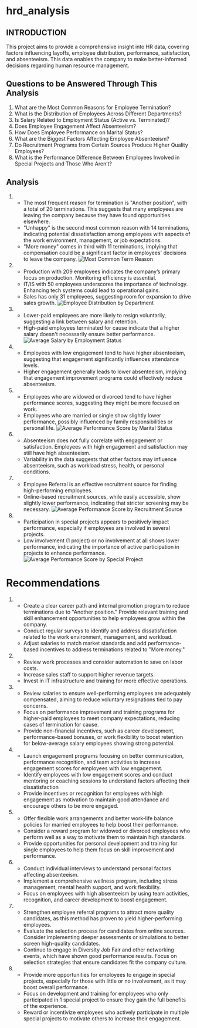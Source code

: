 
# hrd_analysis

## INTRODUCTION

This project aims to provide a comprehensive insight into HR data, covering factors influencing layoffs, employee distribution, performance, satisfaction, and absenteeism. This data enables the company to make better-informed decisions regarding human resource management.

## Questions to be Answered Through This Analysis
1. What are the Most Common Reasons for Employee Termination?
2. What is the Distribution of Employees Across Different Departments?
3. Is Salary Related to Employment Status (Active vs. Terminated)?
4. Does Employee Engagement Affect Absenteeism?
5. How Does Employee Performance on Marital Status?
6. What are the Biggest Factors Affecting Employee Absenteeism?
7. Do Recruitment Programs from Certain Sources Produce Higher Quality Employees?
8. What is the Performance Difference Between Employees Involved in Special Projects and Those Who Aren’t?

## Analysis
1. - The most frequent reason for termination is "Another position", with a total of 20 terminations. This suggests that many employees are leaving the company because they have found opportunities elsewhere.
   - "Unhappy" is the second most common reason with 14 terminations, indicating potential dissatisfaction among employees with aspects of the work environment, management, or job expectations.
   - "More money" comes in third with 11 terminations, implying that compensation could be a significant factor in employees' decisions to leave the company.
   ![Most Common Term Reason](https://github.com/anasafiraa/hrd_analysis/blob/main/images/Most%20Common%20Termination%20Reasons.png)
2. - Production with 209 employees indicates the company’s primary focus on production. Monitoring efficiency is essential.
   - IT/IS with 50 employees underscores the importance of technology. Enhancing tech systems could lead to operational gains.
   - Sales has only 31 employees, suggesting room for expansion to drive sales growth.
   ![Employee Distribution by Department](https://github.com/anasafiraa/hrd_analysis/blob/main/images/Employee%20Distribution%20by%20Department.png)
3. - Lower-paid employees are more likely to resign voluntarily, suggesting a link between salary and retention.
   - High-paid employees terminated for cause indicate that a higher salary doesn't necessarily ensure better performance.
   ![Average Salary by Employment Status](https://github.com/anasafiraa/hrd_analysis/blob/main/images/Average%20Salary%20by%20Employment%20Status.png)
4. - Employees with low engagement tend to have higher absenteeism, suggesting that engagement significantly influences attendance levels.
   - Higher engagement generally leads to lower absenteeism, implying that engagement improvement programs could effectively reduce absenteeism.
5. - Employees who are widowed or divorced tend to have higher performance scores, suggesting they might be more focused on work.
   - Employees who are married or single show slightly lower performance, possibly influenced by family responsibilities or personal life.
   ![Average Performance Score by Marital Status](https://github.com/anasafiraa/hrd_analysis/blob/main/images/Average%20Performance%20Score%20by%20Marital%20Status.png)
6. - Absenteeism does not fully correlate with engagement or satisfaction. Employees with high engagement and satisfaction may still have high absenteeism.
   - Variability in the data suggests that other factors may influence absenteeism, such as workload stress, health, or personal conditions.
7. - Employee Referral is an effective recruitment source for finding high-performing employees.
   - Online-based recruitment sources, while easily accessible, show slightly lower performance, indicating that stricter screening may be necessary.
   ![Average Performance Score by Recruitment Source](https://github.com/anasafiraa/hrd_analysis/blob/main/images/Average%20Performance%20Score%20by%20Recruitment%20Source.png)
8. - Participation in special projects appears to positively impact performance, especially if employees are involved in several projects.
   - Low involvement (1 project) or no involvement at all shows lower performance, indicating the importance of active participation in projects to enhance performance.
   ![Average Performance Score by Special Project](https://github.com/anasafiraa/hrd_analysis/blob/main/images/Average%20Performance%20Score%20by%20Special%20Projects%20Count.png)

# Recommendations
1. - Create a clear career path and internal promotion program to reduce terminations due to "Another position." Provide relevant training and skill enhancement opportunities to help employees grow within the company.
   - Conduct regular surveys to identify and address dissatisfaction related to the work environment, management, and workload.
   - Adjust salaries to match market standards and add performance-based incentives to address terminations related to "More money."
2. - Review work processes and consider automation to save on labor costs.
   - Increase sales staff to support higher revenue targets.
   - Invest in IT infrastructure and training for more effective operations.
3. - Review salaries to ensure well-performing employees are adequately compensated, aiming to reduce voluntary resignations tied to pay concerns.
   - Focus on performance improvement and training programs for higher-paid employees to meet company expectations, reducing cases of termination for cause.
   - Provide non-financial incentives, such as career development, performance-based bonuses, or work flexibility to boost retention for below-average salary employees showing strong potential.
4. - Launch engagement programs focusing on better communication, performance recognition, and team activities to increase engagement scores for employees with low engagement.
   - Identify employees with low engagement scores and conduct mentoring or coaching sessions to understand factors affecting their dissatisfaction
   - Provide incentives or recognition for employees with high engagement as motivation to maintain good attendance and encourage others to be more engaged.
5. - Offer flexible work arrangements and better work-life balance policies for married employees to help boost their performance.
   - Consider a reward program for widowed or divorced employees who perform well as a way to motivate them to maintain high standards.
   - Provide opportunities for personal development and training for single employees to help them focus on skill improvement and performance.
6. - Conduct individual interviews to understand personal factors affecting absenteeism.
   - Implement a comprehensive wellness program, including stress management, mental health support, and work flexibility.
   - Focus on employees with high absenteeism by using team activities, recognition, and career development to boost engagement.
7. - Strengthen employee referral programs to attract more quality candidates, as this method has proven to yield higher-performing employees.
   - Evaluate the selection process for candidates from online sources. Consider implementing deeper assessments or simulations to better screen high-quality candidates.
   - Continue to engage in Diversity Job Fair and other networking events, which have shown good performance results. Focus on selection strategies that ensure candidates fit the company culture.
8. - Provide more opportunities for employees to engage in special projects, especially for those with little or no involvement, as it may boost overall performance.
   - Focus on development and training for employees who only participated in 1 special project to ensure they gain the full benefits of the experience.
   - Reward or incentivize employees who actively participate in multiple special projects to motivate others to increase their engagement.
